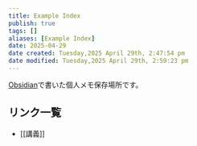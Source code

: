 ```yaml
---
title: Example Index
publish: true
tags: []
aliases: [Example Index]
date: 2025-04-29
date created: Tuesday,2025 April 29th, 2:47:54 pm
date modified: Tuesday,2025 April 29th, 2:59:23 pm
---
```


[Obsidian](https://obsidian.md/)で書いた個人メモ保存場所です。

## リンク一覧

- [[講義]]
